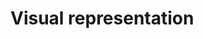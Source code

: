 ﻿# Visual representation

<!-- link to version in Portuguese -->
<div data-alt-locales="pt-br"></div>

